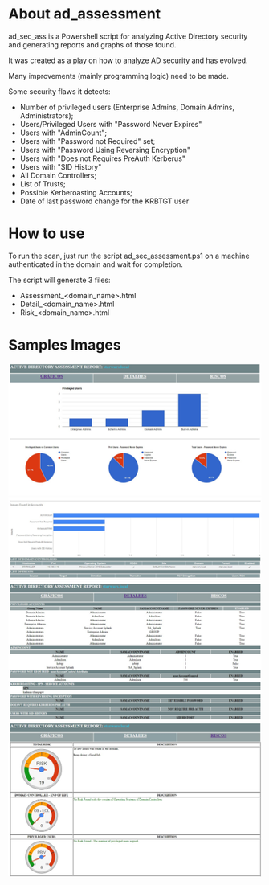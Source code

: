 # About ad_assessment
ad_sec_ass is a Powershell script for analyzing Active Directory security and generating reports and graphs of those found.

It was created as a play on how to analyze AD security and has evolved.

Many improvements (mainly programming logic) need to be made.

Some security flaws it detects:
  - Number of privileged users (Enterprise Admins, Domain Admins, Administrators);
  - Users/Privileged Users with "Password Never Expires"
  - Users with "AdminCount";
  - Users with "Password not Required" set;
  - Users with "Password Using Reversing Encryption"
  - Users with "Does not Requires PreAuth Kerberus"
  - Users with "SID History"
  - All Domain Controllers;
  - List of Trusts;
  - Possible Kerberoasting Accounts;
  - Date of last password change for the KRBTGT user

# How to use

To run the scan, just run the script ad_sec_assessment.ps1 on a machine authenticated in the domain and wait for completion.

The script will generate 3 files:
 - Assessment_<domain_name>.html
 - Detail_<domain_name>.html
 - Risk_<domain_name>.html

# Samples Images

![Assessment 1](https://raw.githubusercontent.com/nosli-neda/ad_assessment/main/Images/Image1.jpg?raw=true)
![Assessment 1](https://raw.githubusercontent.com/nosli-neda/ad_assessment/main/Images/Image2.jpg?raw=true)
![Assessment 1](https://raw.githubusercontent.com/nosli-neda/ad_assessment/main/Images/Image3.jpg?raw=true)
![Assessment 1](https://raw.githubusercontent.com/nosli-neda/ad_assessment/main/Images/Image4.jpg?raw=true)
